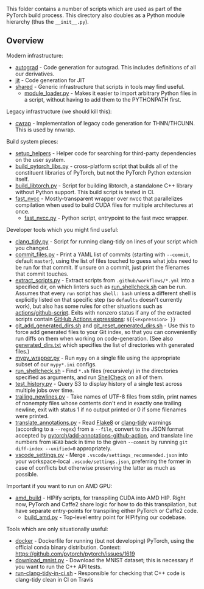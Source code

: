 This folder contains a number of scripts which are used as
part of the PyTorch build process. This directory also doubles
as a Python module hierarchy (thus the `__init__.py`).

## Overview

Modern infrastructure:

- [autograd](autograd) - Code generation for autograd. This
  includes definitions of all our derivatives.
- [jit](jit) - Code generation for JIT
- [shared](shared) - Generic infrastructure that scripts in
  tools may find useful.
  - [module_loader.py](shared/module_loader.py) - Makes it easier
    to import arbitrary Python files in a script, without having to add
    them to the PYTHONPATH first.

Legacy infrastructure (we should kill this):

- [cwrap](cwrap) - Implementation of legacy code generation for THNN/THCUNN.
  This is used by nnwrap.

Build system pieces:

- [setup_helpers](setup_helpers) - Helper code for searching for
  third-party dependencies on the user system.
- [build_pytorch_libs.py](build_pytorch_libs.py) - cross-platform script that
  builds all of the constituent libraries of PyTorch,
  but not the PyTorch Python extension itself.
- [build_libtorch.py](build_libtorch.py) - Script for building
  libtorch, a standalone C++ library without Python support. This
  build script is tested in CI.
- [fast_nvcc](fast_nvcc) - Mostly-transparent wrapper over nvcc that
  parallelizes compilation when used to build CUDA files for multiple
  architectures at once.
  - [fast_nvcc.py](fast_nvcc/fast_nvcc.py) - Python script, entrypoint to the
    fast nvcc wrapper.

Developer tools which you might find useful:

- [clang_tidy.py](clang_tidy.py) - Script for running clang-tidy
  on lines of your script which you changed.
- [commit_files.py](commit_files.py) - Print a YAML list of commits (starting
  with `--commit`, default `master`), using the list of files touched to guess
  what jobs need to be run for that commit. If unsure on a commit, just print
  the filenames that commit touches.
- [extract_scripts.py](extract_scripts.py) - Extract scripts from
  `.github/workflows/*.yml` into a specified dir, on which linters such as
  [run_shellcheck.sh](run_shellcheck.sh) can be run. Assumes that every `run`
  script has `shell: bash` unless a different shell is explicitly listed on that
  specific step (so `defaults` doesn't currently work), but also has some rules
  for other situations such as [actions/github-script][]. Exits with nonzero
  status if any of the extracted scripts contain [GitHub Actions expressions][]:
  `${{<expression> }}`
- [git_add_generated_dirs.sh](git_add_generated_dirs.sh) and
  [git_reset_generated_dirs.sh](git_reset_generated_dirs.sh) -
  Use this to force add generated files to your Git index, so that you
  can conveniently run diffs on them when working on code-generation.
  (See also [generated_dirs.txt](generated_dirs.txt) which
  specifies the list of directories with generated files.)
- [mypy_wrapper.py](mypy_wrapper.py) - Run `mypy` on a single file using the
  appropriate subset of our `mypy*.ini` configs.
- [run_shellcheck.sh](run_shellcheck.sh) - Find `*.sh` files (recursively) in
  the directories specified as arguments, and run [ShellCheck][] on all of them.
- [test_history.py](test_history.py) - Query S3 to display history of a single
  test across multiple jobs over time.
- [trailing_newlines.py](trailing_newlines.py) - Take names of UTF-8 files from
  stdin, print names of nonempty files whose contents don't end in exactly one
  trailing newline, exit with status 1 if no output printed or 0 if some
  filenames were printed.
- [translate_annotations.py](translate_annotations.py) - Read [Flake8][] or
  [clang-tidy][] warnings (according to a `--regex`) from a `--file`, convert to
  the JSON format accepted by [pytorch/add-annotations-github-action], and
  translate line numbers from `HEAD` back in time to the given `--commit` by
  running `git diff-index --unified=0` appropriately.
- [vscode_settings.py](vscode_settings.py) - Merge
  `.vscode/settings_recommended.json` into your workspace-local
  `.vscode/settings.json`, preferring the former in case of conflicts but
  otherwise preserving the latter as much as possible.

Important if you want to run on AMD GPU:

- [amd_build](amd_build) - HIPify scripts, for transpiling CUDA
  into AMD HIP. Right now, PyTorch and Caffe2 share logic for how to
  do this transpilation, but have separate entry-points for transpiling
  either PyTorch or Caffe2 code.
  - [build_amd.py](amd_build/build_amd.py) - Top-level entry
    point for HIPifying our codebase.

Tools which are only situationally useful:

- [docker](docker) - Dockerfile for running (but not developing)
  PyTorch, using the official conda binary distribution. Context:
  https://github.com/pytorch/pytorch/issues/1619
- [download_mnist.py](download_mnist.py) - Download the MNIST
  dataset; this is necessary if you want to run the C++ API tests.
- [run-clang-tidy-in-ci.sh](run-clang-tidy-in-ci.sh) - Responsible
  for checking that C++ code is clang-tidy clean in CI on Travis

[actions/github-script]: https://github.com/actions/github-script
[clang-tidy]: https://clang.llvm.org/extra/clang-tidy/
[flake8]: https://flake8.pycqa.org/en/latest/
[github actions expressions]: https://docs.github.com/en/actions/reference/context-and-expression-syntax-for-github-actions#about-contexts-and-expressions
[pytorch/add-annotations-github-action]: https://github.com/pytorch/add-annotations-github-action
[shellcheck]: https://github.com/koalaman/shellcheck
